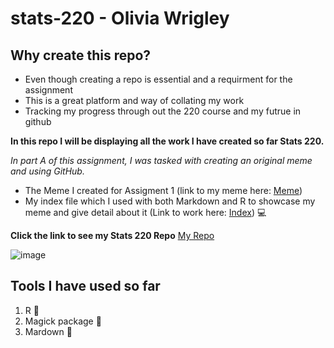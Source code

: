 # stats-220 - Olivia Wrigley

## Why create this repo?
* Even though creating a repo is essential and a requirment for the assignment
* This is a great platform and way of collating my work 
* Tracking my progress through out the 220 course and my futrue in github

**In this repo I will be displaying all the work I have created so far Stats 220.**

*In part A of this assignment, I was tasked with creating an original meme and using GitHub.*

* The Meme I created for Assigment 1 (link to my meme here: [Meme](https://github.com/oliviawrigley/stats-220/blob/main/my_meme.png))
* My index file which I used with both Markdown and R to showcase my meme and give detail about it (Link to work here: [Index](https://github.com/oliviawrigley/stats-220/blob/main/index.md)) 💻

**Click the link to see my Stats 220 Repo**
[My Repo](https://github.com/oliviawrigley/stats-220)

![image](https://cdn.pixabay.com/photo/2015/09/05/20/02/coding-924920_960_720.jpg)

## Tools I have used so far

1. R 💙
2. Magick package 🖤
3. Mardown 💜




